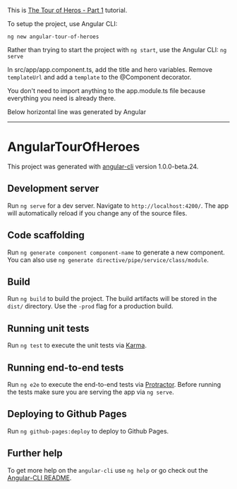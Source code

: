 This is [The Tour of Heros - Part 1](https://angular.io/docs/ts/latest/tutorial/toh-pt1.html) tutorial.

To setup the project, use Angular CLI:
```
ng new angular-tour-of-heroes
```
Rather than trying to start the project with `ng start`, use the Angular CLI: `ng serve`

In src/app/app.component.ts, add the title and hero variables.  Remove `templateUrl` and add a `template` to the @Component decorator.

You don't need to import anything to the app.module.ts file because everything you need is already there.

Below horizontal line was generated by Angular
***
# AngularTourOfHeroes

This project was generated with [angular-cli](https://github.com/angular/angular-cli) version 1.0.0-beta.24.

## Development server
Run `ng serve` for a dev server. Navigate to `http://localhost:4200/`. The app will automatically reload if you change any of the source files.

## Code scaffolding

Run `ng generate component component-name` to generate a new component. You can also use `ng generate directive/pipe/service/class/module`.

## Build

Run `ng build` to build the project. The build artifacts will be stored in the `dist/` directory. Use the `-prod` flag for a production build.

## Running unit tests

Run `ng test` to execute the unit tests via [Karma](https://karma-runner.github.io).

## Running end-to-end tests

Run `ng e2e` to execute the end-to-end tests via [Protractor](http://www.protractortest.org/).
Before running the tests make sure you are serving the app via `ng serve`.

## Deploying to Github Pages

Run `ng github-pages:deploy` to deploy to Github Pages.

## Further help

To get more help on the `angular-cli` use `ng help` or go check out the [Angular-CLI README](https://github.com/angular/angular-cli/blob/master/README.md).
